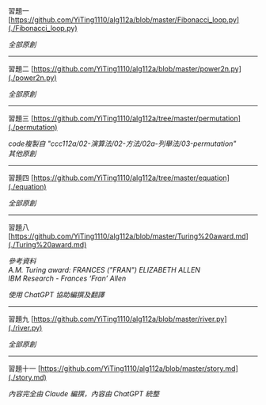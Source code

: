 習題一
[https://github.com/YiTing1110/alg112a/blob/master/Fibonacci_loop.py](./Fibonacci_loop.py)

*全部原創*

---

習題二
[https://github.com/YiTing1110/alg112a/blob/master/power2n.py](./power2n.py)

*全部原創*

---

習題三
[https://github.com/YiTing1110/alg112a/tree/master/permutation](./permutation)

*code複製自 "ccc112a/02-演算法/02-方法/02a-列舉法/03-permutation"*  
*其他原創*

---

習題四
[https://github.com/YiTing1110/alg112a/tree/master/equation](./equation)

*全部原創*

---

習題八
[https://github.com/YiTing1110/alg112a/blob/master/Turing%20award.md](./Turing%20award.md)

*參考資料*  
*A.M. Turing award: FRANCES ("FRAN") ELIZABETH ALLEN*  
*IBM Research - Frances ‘Fran’ Allen*

*使用 ChatGPT 協助編撰及翻譯*

---

習題九
[https://github.com/YiTing1110/alg112a/blob/master/river.py](./river.py)

*全部原創*

---

習題十一
[https://github.com/YiTing1110/alg112a/blob/master/story.md](./story.md)

*內容完全由 Claude 編撰，內容由 ChatGPT 統整*